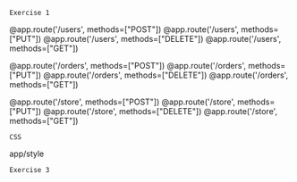 ```
Exercise 1

```

@app.route('/users', methods=["POST"])
@app.route('/users', methods=["PUT"])
@app.route('/users', methods=["DELETE"])
@app.route('/users', methods=["GET"])

@app.route('/orders', methods=["POST"])
@app.route('/orders', methods=["PUT"])
@app.route('/orders', methods=["DELETE"])
@app.route('/orders', methods=["GET"])

@app.route('/store', methods=["POST"])
@app.route('/store', methods=["PUT"])
@app.route('/store', methods=["DELETE"])
@app.route('/store', methods=["GET"])

```
CSS

```

app/style


```
Exercise 3

```